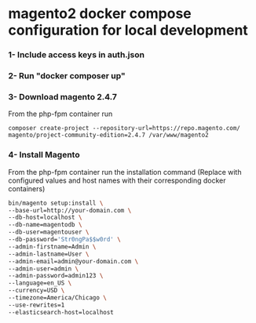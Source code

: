 # magento2 docker compose configuration for local development

### 1- Include access keys in auth.json

### 2- Run "docker composer up"

### 3- Download magento 2.4.7

From the php-fpm container run

`composer create-project --repository-url=https://repo.magento.com/ magento/project-community-edition=2.4.7 /var/www/magento2`

### 4- Install Magento

From the php-fpm container run the installation command (Replace with configured values and host names with their corresponding docker containers)

```bash
bin/magento setup:install \
--base-url=http://your-domain.com \
--db-host=localhost \
--db-name=magentodb \
--db-user=magentouser \
--db-password='Str0ngPa$$w0rd' \
--admin-firstname=Admin \
--admin-lastname=User \
--admin-email=admin@your-domain.com \
--admin-user=admin \
--admin-password=admin123 \
--language=en_US \
--currency=USD \
--timezone=America/Chicago \
--use-rewrites=1
--elasticsearch-host=localhost
```

